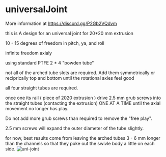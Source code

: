# universalJoint

More information at https://discord.gg/P2Gb2VQdvm

this is A design for an universal joint for 20*20 mm extrusion

10 - 15 degrees of freedom in pitch, ya, and roll

infinite freedom axialy

using standard PTFE 2 * 4 "bowden tube"

not all of the arched tube slots are required. Add them symmetrically or reciprically top and bottom until the rotational axies feel good

all four straight tubes are required.

once one its rail ( piece of 2020 extrusion ) drive 2.5 mm grub screws into the straight tubes (contacting the extrusion) ONE AT A TIME until the axial movement no longer has play.

Do not add more grub screws than required to remove the "free play".

2.5 mm screws will expand the outer diameter of the tube slightly.

for now, best results come from leaving the arched tubes 3 - 6 mm longer than the channels so that they poke out the swivle body a little on each side.
![uni-joint](https://user-images.githubusercontent.com/100145297/184498869-823d4667-9d0a-4f56-ab2e-2a6010429e76.png)
